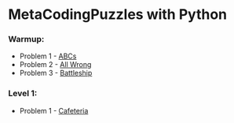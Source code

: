 # MetaCodingPuzzles with Python

### Warmup:

- Problem 1 - [ABCs](https://www.metacareers.com/profile/coding_puzzles/?puzzle=513411323351554)
- Problem 2 - [All Wrong](https://www.metacareers.com/profile/coding_puzzles/?puzzle=1082217288848574)
- Problem 3 - [Battleship](https://www.metacareers.com/profile/coding_puzzles/?puzzle=3641006936004915)

### Level 1:

- Problem 1 - [Cafeteria](https://www.metacareers.com/profile/coding_puzzles/?puzzle=203188678289677)


